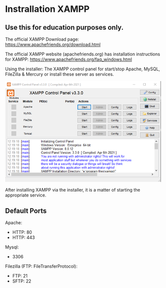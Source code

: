 # Instrallation XAMPP
## Use this for education purposes only.

The official XAMPP Download page: https://www.apachefriends.org/download.html

The official XAMPP website (apachefriends.org) has installation instructions for XAMPP: https://www.apachefriends.org/faq_windows.html

Using the installer:
The XAMPP control panel for start/stop Apache, MySQL, FileZilla & Mercury or install these server as services.

![alt text](../../Assets/1.%20PHP%20Installation/XAMPP/XAMPP%20Control%20Panel.PNG)

After installing XAMPP via the installer, it is a matter of starting the appropriate service.

## Default Ports

Apache: 
- HTTP: 80
- HTTP: 443

Mysql:
- 3306

Filezilla (FTP: FileTransferProtocol):
- FTP: 21
- SFTP: 22